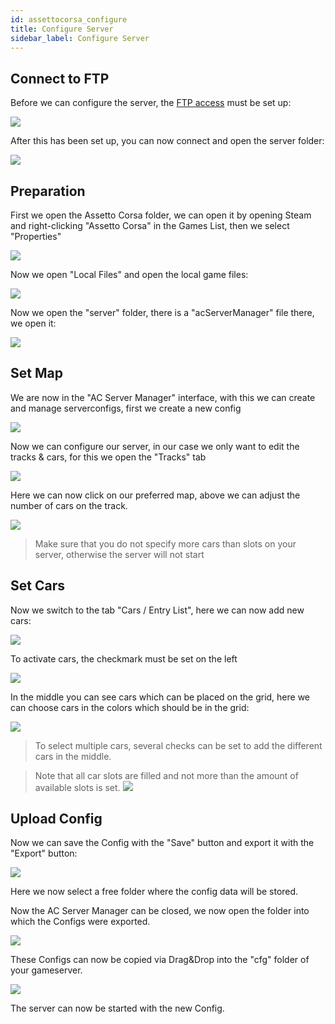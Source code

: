 ```yaml
---
id: assettocorsa_configure
title: Configure Server
sidebar_label: Configure Server
---
```


## Connect to FTP

Before we can configure the server, the [FTP access](gameserver_ftpaccess.md) must be set up:

![](https://screensaver01.zap-hosting.com/index.php/s/ekYw27nA4cgiNAk/preview)

After this has been set up, you can now connect and open the server folder:

![](https://screensaver01.zap-hosting.com/index.php/s/MHt37AFEeZYgs97/preview)


## Preparation

First we open the Assetto Corsa folder, we can open it by opening Steam and right-clicking "Assetto Corsa" in the Games List, then we select "Properties"

![](https://screensaver01.zap-hosting.com/index.php/s/eC9ny8CTa5PwAEN/preview)

Now we open "Local Files" and open the local game files:

![](https://screensaver01.zap-hosting.com/index.php/s/NM5QR9PeJzjSiY8/preview)

Now we open the "server" folder, there is a "acServerManager" file there, we open it:


![](https://screensaver01.zap-hosting.com/index.php/s/onqBCHqaezK2csf/preview)


## Set Map

We are now in the "AC Server Manager" interface, with this we can create and manage serverconfigs, first we create a new config

![](https://screensaver01.zap-hosting.com/index.php/s/gDXC8MQeiGgZ7Rq/preview)

Now we can configure our server, in our case we only want to edit the tracks & cars, for this we open the "Tracks" tab

![](https://screensaver01.zap-hosting.com/index.php/s/ePC7TwT4nEkJ88P/preview)

Here we can now click on our preferred map, above we can adjust the number of cars on the track.

![](https://screensaver01.zap-hosting.com/index.php/s/oizKLpW3wWfaw6g/preview)

> Make sure that you do not specify more cars than slots on your server, otherwise the server will not start

## Set Cars

Now we switch to the tab "Cars / Entry List", here we can now add new cars:

![](https://screensaver01.zap-hosting.com/index.php/s/ExfRpRW9LbjRNkP/preview)

To activate cars, the checkmark must be set on the left

![](https://screensaver01.zap-hosting.com/index.php/s/7tZqtpfMKLz7oiR/preview)

In the middle you can see cars which can be placed on the grid, here we can choose cars in the colors which should be in the grid:

![](https://screensaver01.zap-hosting.com/index.php/s/D67miafjkCAQTkZ/preview)

> To select multiple cars, several checks can be set to add the different cars in the middle.

> Note that all car slots are filled and not more than the amount of available slots is set.
> ![](https://screensaver01.zap-hosting.com/index.php/s/rGKR2zNwgEagYMa/preview)

## Upload Config

Now we can save the Config with the "Save" button and export it with the "Export" button:

![](https://screensaver01.zap-hosting.com/index.php/s/ixFdiQHfA9q6ca4/preview)

Here we now select a free folder where the config data will be stored.

Now the AC Server Manager can be closed, we now open the folder into which the Configs were exported.

![](https://screensaver01.zap-hosting.com/index.php/s/trBYPXFQT6AcxWL/preview)

These Configs can now be copied via Drag&Drop into the "cfg" folder of your gameserver.

![](https://screensaver01.zap-hosting.com/index.php/s/9yFE96xgBQwHgsg/preview)

The server can now be started with the new Config.
